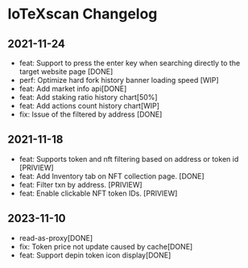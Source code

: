 # IoTeXscan Changelog

## 2021-11-24
- feat: Support to press the enter key when searching directly to the target website page [DONE]
- perf: Optimize hard fork history banner loading speed [WIP]
- feat: Add market info api[DONE]
- feat: Add staking ratio history chart[50%]
- feat: Add actions count history chart[WIP]
- fix: Issue of the filtered by address [DONE]

## 2021-11-18
- feat: Supports token and nft filtering based on address or token id [PRIVIEW]
- feat: Add Inventory tab on NFT collection page. [DONE]
- feat: Filter txn by address. [PRIVIEW]
- feat: Enable clickable NFT token IDs. [PRIVIEW]
## 2023-11-10
- read-as-proxy[DONE]
- fix: Token price not update caused by cache[DONE]
- feat: Support depin token icon display[DONE]

